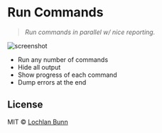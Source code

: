 # Run Commands

> _Run commands in parallel w/ nice reporting._

![screenshot](https://i.imgur.com/NTXkxmo.png)

* Run any number of commands
* Hide all output
* Show progress of each command
* Dump errors at the end

## License

MIT © [Lochlan Bunn](http://lochlan.io)
